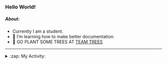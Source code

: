 ### Hello World!

##### About:
- Currently I am a student.
- 🌱 I’m learning how to make better documentation.
- 🌱 GO PLANT SOME TREES AT [TEAM TREES](https://teamtrees.org/)

---
<details>
  <summary>:zap: My Activity:</summary>
  
<!--START_SECTION:waka-->
![Code Time](http://img.shields.io/badge/Code%20Time-1%2C115%20hrs%2050%20mins-blue)

**I'm a Night 🦉** 

```text
🌞 Morning                1414 commits        ██░░░░░░░░░░░░░░░░░░░░░░░   09.25 % 
🌆 Daytime                5274 commits        █████████░░░░░░░░░░░░░░░░   34.49 % 
🌃 Evening                4399 commits        ███████░░░░░░░░░░░░░░░░░░   28.77 % 
🌙 Night                  4204 commits        ███████░░░░░░░░░░░░░░░░░░   27.49 % 
```
📅 **I'm Most Productive on Wednesday** 

```text
Monday                   2311 commits        ████░░░░░░░░░░░░░░░░░░░░░   15.11 % 
Tuesday                  1855 commits        ███░░░░░░░░░░░░░░░░░░░░░░   12.13 % 
Wednesday                3621 commits        ██████░░░░░░░░░░░░░░░░░░░   23.68 % 
Thursday                 1930 commits        ███░░░░░░░░░░░░░░░░░░░░░░   12.62 % 
Friday                   1526 commits        ██░░░░░░░░░░░░░░░░░░░░░░░   09.98 % 
Saturday                 1384 commits        ██░░░░░░░░░░░░░░░░░░░░░░░   09.05 % 
Sunday                   2664 commits        ████░░░░░░░░░░░░░░░░░░░░░   17.42 % 
```


📊 **This Week I Spent My Time On** 

```text
🔥 Editors: 
VS Code                  5 hrs 42 mins       █████████████████████████   100.00 % 

🐱‍💻 Projects: 
praise                   4 hrs 25 mins       ███████████████████░░░░░░   77.70 % 
CSF22                    1 hr 16 mins        ██████░░░░░░░░░░░░░░░░░░░   22.23 % 
ai                       0 secs              ░░░░░░░░░░░░░░░░░░░░░░░░░   00.08 % 
```


 Last Updated on 25/04/2023 06:08:51 UTC
<!--END_SECTION:waka-->
</details>
